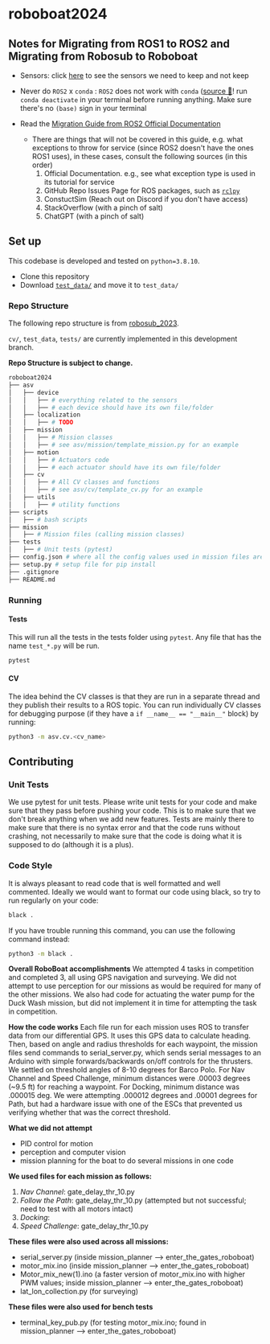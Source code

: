 # roboboat2024

## Notes for Migrating from ROS1 to ROS2 and Migrating from Robosub to Roboboat

- Sensors: click [here](./sensors.md) to see the sensors we need to keep and not keep

- Never do `ROS2` x `conda` : `ROS2` does not work with `conda` ([source 👀](https://docs.ros.org/en/rolling/How-To-Guides/Installation-Troubleshooting.html#anaconda-python-conflict)! run `conda deactivate` in your terminal before running anything. Make sure there's no `(base)` sign in your terminal

- Read the [Migration Guide from ROS2 Official Documentation](https://docs.ros.org/en/rolling/How-To-Guides/Migrating-from-ROS1/Migrating-Python-Packages.html)
    - There are things that will not be covered in this guide, e.g. what exceptions to throw for service (since ROS2 doesn't have the ones ROS1 uses), in these cases, consult the following sources (in this order)
        1. Official Documentation. e.g., see what exception type is used in its tutorial for service 
        2. GitHub Repo Issues Page for ROS packages, such as [`rclpy`](https://github.com/ros2/rclpy/issues)
        3. ConstuctSim (Reach out on Discord if you don't have access)
        4. StackOverflow (with a pinch of salt)
        5. ChatGPT (with a pinch of salt)

## Set up

This codebase is developed and tested on `python=3.8.10`.

- Clone this repository
- Download [`test_data/`](https://photos.app.goo.gl/y2SMzxv5S6S4NbCj6) and move it to `test_data/`


### Repo Structure

The following repo structure is from [robosub_2023](https://github.com/InspirationRobotics/robosub_2023).

`cv/`, `test_data`, `tests/` are currently implemented in this development branch. 

**Repo Structure is subject to change.**

```bash
roboboat2024
├── asv
│   ├── device
│   │   ├── # everything related to the sensors
│   │   ├── # each device should have its own file/folder
│   ├── localization 
│   │   ├── # TODO
│   ├── mission 
│   │   ├── # Mission classes
│   │   ├── # see asv/mission/template_mission.py for an example
│   ├── motion
│   │   ├── # Actuators code
│   │   ├── # each actuator should have its own file/folder
│   ├── cv
│   │   ├── # All CV classes and functions
│   │   ├── # see asv/cv/template_cv.py for an example
│   ├── utils
│   │   ├── # utility functions
├── scripts
│   ├── # bash scripts
├── mission
│   ├── # Mission files (calling mission classes)
├── tests
│   ├── # Unit tests (pytest)
├── config.json # where all the config values used in mission files are stored
├── setup.py # setup file for pip install
├── .gitignore
├── README.md
```

### Running

#### Tests

This will run all the tests in the tests folder using `pytest`.
Any file that has the name `test_*.py` will be run.

```bash
pytest
```

#### CV

The idea behind the CV classes is that they are run in a separate thread and they publish their results to a ROS topic.
You can run individually CV classes for debugging purpose (if they have a `if __name__ == "__main__"` block) by running:

```bash
python3 -m asv.cv.<cv_name>
```

## Contributing

### Unit Tests

We use pytest for unit tests. Please write unit tests for your code and make sure that they pass before pushing your code.
This is to make sure that we don't break anything when we add new features.
Tests are mainly there to make sure that there is no syntax error and that the code runs without crashing, not necessarily to make sure that the code is doing what it is supposed to do (although it is a plus).

### Code Style

It is always pleasant to read code that is well formatted and well commented.
Ideally we would want to format our code using black, so try to run regularly on your code:

```bash
black .
```

If you have trouble running this command, you can use the following command instead:

```bash
python3 -m black .
```

**Overall RoboBoat accomplishments**
We attempted 4 tasks in competition and completed 3, all using GPS navigation and surveying.
We did not attempt to use perception for our missions as would be required for many of the other missions.
We also had code for actuating the water pump for the Duck Wash mission, but did not implement it in time for attempting the task in competition.

**How the code works**
Each file run for each mission uses ROS to transfer data from our differential GPS. It uses this GPS data to calculate heading.
Then, based on angle and radius thresholds for each waypoint, the mission files send commands to serial_server.py,
which sends serial messages to an Arduino with simple forwards/backwards on/off controls for the thrusters.
We settled on threshold angles of 8-10 degrees for Barco Polo. For Nav Channel and Speed Challenge,
minimum distances were .00003 degrees (~9.5 ft) for reaching a waypoint. For Docking, minimum distance was .000015 deg.
We were attempting .000012 degrees and .00001 degrees for Path, but had a hardware issue with one of the ESCs that prevented
us verifying whether that was the correct threshold.

**What we did not attempt**
- PID control for motion
- perception and computer vision
- mission planning for the boat to do several missions in one code


**We used files for each mission as follows:**
1. *Nav Channel*: gate_delay_thr_10.py
2. *Follow the Path*: gate_delay_thr_10.py (attempted but not successful; need to test with all motors intact)
3. *Docking*: 
4. *Speed Challenge*: gate_delay_thr_10.py

**These files were also used across all missions:**
- serial_server.py (inside mission_planner --> enter_the_gates_roboboat)
- motor_mix.ino (inside mission_planner --> enter_the_gates_roboboat)
- Motor_mix_new(1).ino (a faster version of motor_mix.ino with higher PWM values; inside mission_planner --> enter_the_gates_roboboat)
- lat_lon_collection.py (for surveying)

**These files were also used for bench tests**
 - terminal_key_pub.py (for testing motor_mix.ino; found in mission_planner --> enter_the_gates_roboboat)
